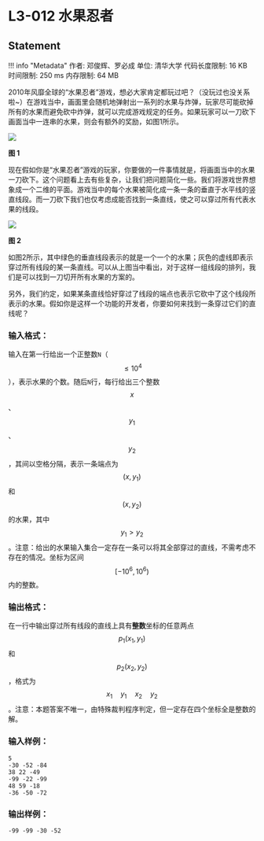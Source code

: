 
# L3-012 水果忍者

## Statement

!!! info "Metadata"
    作者: 邓俊辉、罗必成
    单位: 清华大学
    代码长度限制: 16 KB
    时间限制: 250 ms
    内存限制: 64 MB

2010年风靡全球的“水果忍者”游戏，想必大家肯定都玩过吧？（没玩过也没关系啦~）在游戏当中，画面里会随机地弹射出一系列的水果与炸弹，玩家尽可能砍掉所有的水果而避免砍中炸弹，就可以完成游戏规定的任务。如果玩家可以一刀砍下画面当中一连串的水果，则会有额外的奖励，如图1所示。


![](~/189)

**图 1**

现在假如你是“水果忍者”游戏的玩家，你要做的一件事情就是，将画面当中的水果一刀砍下。这个问题看上去有些复杂，让我们把问题简化一些。我们将游戏世界想象成一个二维的平面。游戏当中的每个水果被简化成一条一条的垂直于水平线的竖直线段。而一刀砍下我们也仅考虑成能否找到一条直线，使之可以穿过所有代表水果的线段。


![](~/190)

**图 2**

如图2所示，其中绿色的垂直线段表示的就是一个一个的水果；灰色的虚线即表示穿过所有线段的某一条直线。可以从上图当中看出，对于这样一组线段的排列，我们是可以找到一刀切开所有水果的方案的。

另外，我们约定，如果某条直线恰好穿过了线段的端点也表示它砍中了这个线段所表示的水果。假如你是这样一个功能的开发者，你要如何来找到一条穿过它们的直线呢？

### 输入格式：

输入在第一行给出一个正整数`N`（$$\le 10^4$$），表示水果的个数。随后`N`行，每行给出三个整数$$x$$、$$y_1$$、$$y_2$$，其间以空格分隔，表示一条端点为$$(x, y_1)$$和$$(x, y_2)$$的水果，其中$$y_1 > y_2$$。注意：给出的水果输入集合一定存在一条可以将其全部穿过的直线，不需考虑不存在的情况。坐标为区间 $$[-10^6, 10^6)$$ 内的整数。

### 输出格式：

在一行中输出穿过所有线段的直线上具有**整数**坐标的任意两点$$p_1(x_1, y_1)$$和$$p_2(x_2, y_2)$$，格式为 $$x_1\quad y_1\quad x_2\quad y_2$$。注意：本题答案不唯一，由特殊裁判程序判定，但一定存在四个坐标全是整数的解。

### 输入样例：
```plaintext
5
-30 -52 -84
38 22 -49
-99 -22 -99
48 59 -18
-36 -50 -72
```

### 输出样例：
```plaintext
-99 -99 -30 -52
```

